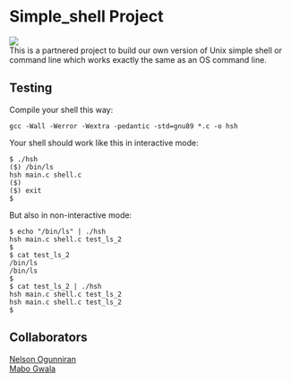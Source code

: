 # Simple_shell Project
<img src="https://www.tecmint.com/wp-content/uploads/2020/11/if-else-statement.png"></img><br>
This is a partnered project to build our own version of Unix simple shell or command line which works exactly the same as an OS command line.

## Testing
Compile your shell this way:
```
gcc -Wall -Werror -Wextra -pedantic -std=gnu89 *.c -o hsh
````
Your shell should work like this in interactive mode:
```
$ ./hsh
($) /bin/ls
hsh main.c shell.c
($)
($) exit
$
```
But also in non-interactive mode:
```
$ echo "/bin/ls" | ./hsh
hsh main.c shell.c test_ls_2
$
$ cat test_ls_2
/bin/ls
/bin/ls
$
$ cat test_ls_2 | ./hsh
hsh main.c shell.c test_ls_2
hsh main.c shell.c test_ls_2
$
```

## Collaborators
[Nelson Ogunniran](https://github.com/fargodev) <br>
[Mabo Gwala](https://github.com/Pontsho04)
